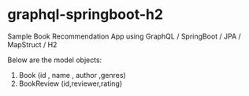 # graphql-springboot-h2
Sample Book Recommendation App using GraphQL / SpringBoot / JPA / MapStruct / H2

Below are the model objects:

1) Book (id , name , author ,genres)
2) BookReview (id,reviewer,rating)
